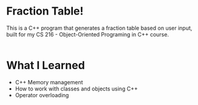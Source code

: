 # **Fraction Table!**

This is a C++ program that generates a fraction table based on user input, built for my CS 216 - Object-Oriented Programing in C++ course.
<br />
<br />

# **What I Learned**

- C++ Memory management
- How to work with classes and objects using C++
- Operator overloading

